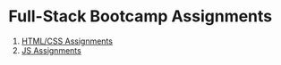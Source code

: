 # Full-Stack Bootcamp Assignments

1. [HTML/CSS Assignments](./html_css_assignments.md)
2. [JS Assignments](./js_assignments.md)





    
 
 